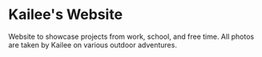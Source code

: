 # Kailee's Website

Website to showcase projects from work, school, and free time.
All photos are taken by Kailee on various outdoor adventures.
